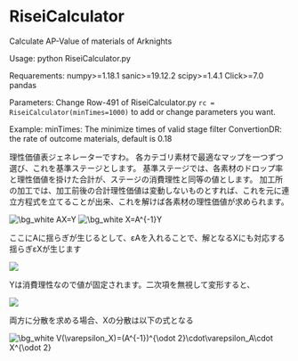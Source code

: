 # RiseiCalculator
Calculate AP-Value of materials of Arknights

Usage:
python RiseiCalculator.py

Requarements:
numpy>=1.18.1
sanic>=19.12.2
scipy>=1.4.1
Click>=7.0
pandas

Parameters:
Change Row-491 of RiseiCalculator.py
`rc = RiseiCalculator(minTimes=1000)`
to add or change parameters you want.

Example:
minTimes: The minimize times of valid stage filter
ConvertionDR: the rate of outcome materials, default is 0.18

理性価値表ジェネレーターですわ。
各カテゴリ素材で最適なマップを一つずつ選び、これを基準ステージとします。
基準ステージでは、各素材のドロップ率と理性価値を掛けた合計が、ステージの消費理性と同等の値とします。
加工所の加工では、加工前後の合計理性価値は変動しないものとすれば、これを元に連立方程式を立てることが出来、これを解けば各素材の理性価値が求められます。

<img src="https://latex.codecogs.com/gif.image?\dpi{200}&space;\bg_white&space;AX=Y&space;" title="\bg_white AX=Y " />
<img src="https://latex.codecogs.com/gif.image?\dpi{200}&space;\bg_white&space;X=A^{-1}Y" title="\bg_white X=A^{-1}Y" />

ここにAに揺らぎが生じるとして、εAを入れることで、解となるXにも対応する揺らぎεXが生じます

<img src="https://latex.codecogs.com/gif.image?\dpi{200}&space;\bg_white&space;(A&plus;\varepsilon_A)(X&plus;\varepsilon_X)=Y"/>

Yは消費理性なので値が固定されます。二次項を無視して変形すると、

<img src="https://latex.codecogs.com/gif.image?\dpi{200}&space;\bg_white&space;\varepsilon_X=-A^{-1}\varepsilon_AX=-A^{-1}\varepsilon_AA^{-1}Y"/>

両方に分散を求める場合、Xの分散は以下の式となる

<img src="https://latex.codecogs.com/gif.image?\dpi{200}&space;\bg_white&space;V(\varepsilon_X)=(A^{-1})^{\odot&space;2}\cdot\varepsilon_A\cdot&space;X^{\odot&space;2}" title="\bg_white V(\varepsilon_X)=(A^{-1})^{\odot 2}\cdot\varepsilon_A\cdot X^{\odot 2}" />

